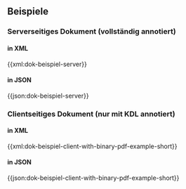 ## Beispiele
### Serverseitiges Dokument (vollständig annotiert)
#### in XML
{{xml:dok-beispiel-server}}
#### in JSON
{{json:dok-beispiel-server}}
### Clientseitiges Dokument (nur mit KDL annotiert)
#### in XML
{{xml:dok-beispiel-client-with-binary-pdf-example-short}}
#### in JSON
{{json:dok-beispiel-client-with-binary-pdf-example-short}}